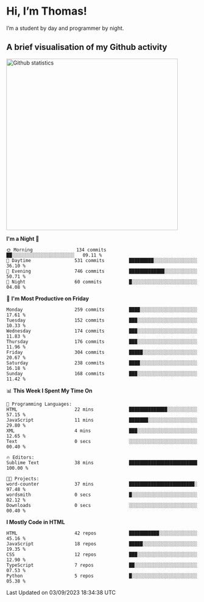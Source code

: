 # Hi, I’m Thomas!
I’m a student by day and programmer by night.

## A brief visualisation of my Github activity

<img title="My Github statistics" alt="Github statistics" width="450px" src="https://github-readme-stats.vercel.app/api?username=thomasrettig&show_icons=true&include_all_commits=true&count_private=true&&hide=issues&theme=tokyonight&border_radius=6px"/>

<!--START_SECTION:waka-->
**I'm a Night 🦉** 

```text
🌞 Morning                134 commits         ██░░░░░░░░░░░░░░░░░░░░░░░   09.11 % 
🌆 Daytime                531 commits         █████████░░░░░░░░░░░░░░░░   36.10 % 
🌃 Evening                746 commits         █████████████░░░░░░░░░░░░   50.71 % 
🌙 Night                  60 commits          █░░░░░░░░░░░░░░░░░░░░░░░░   04.08 % 
```
📅 **I'm Most Productive on Friday** 

```text
Monday                   259 commits         ████░░░░░░░░░░░░░░░░░░░░░   17.61 % 
Tuesday                  152 commits         ███░░░░░░░░░░░░░░░░░░░░░░   10.33 % 
Wednesday                174 commits         ███░░░░░░░░░░░░░░░░░░░░░░   11.83 % 
Thursday                 176 commits         ███░░░░░░░░░░░░░░░░░░░░░░   11.96 % 
Friday                   304 commits         █████░░░░░░░░░░░░░░░░░░░░   20.67 % 
Saturday                 238 commits         ████░░░░░░░░░░░░░░░░░░░░░   16.18 % 
Sunday                   168 commits         ███░░░░░░░░░░░░░░░░░░░░░░   11.42 % 
```


📊 **This Week I Spent My Time On** 

```text
💬 Programming Languages: 
HTML                     22 mins             ██████████████░░░░░░░░░░░   57.15 % 
JavaScript               11 mins             ███████░░░░░░░░░░░░░░░░░░   29.80 % 
XML                      4 mins              ███░░░░░░░░░░░░░░░░░░░░░░   12.65 % 
Text                     0 secs              ░░░░░░░░░░░░░░░░░░░░░░░░░   00.40 % 

🔥 Editors: 
Sublime Text             38 mins             █████████████████████████   100.00 % 

🐱‍💻 Projects: 
word-counter             37 mins             ████████████████████████░   97.48 % 
wordsmith                0 secs              █░░░░░░░░░░░░░░░░░░░░░░░░   02.12 % 
Downloads                0 secs              ░░░░░░░░░░░░░░░░░░░░░░░░░   00.40 % 
```

**I Mostly Code in HTML** 

```text
HTML                     42 repos            ███████████░░░░░░░░░░░░░░   45.16 % 
JavaScript               18 repos            █████░░░░░░░░░░░░░░░░░░░░   19.35 % 
CSS                      12 repos            ███░░░░░░░░░░░░░░░░░░░░░░   12.90 % 
TypeScript               7 repos             ██░░░░░░░░░░░░░░░░░░░░░░░   07.53 % 
Python                   5 repos             █░░░░░░░░░░░░░░░░░░░░░░░░   05.38 % 
```




 Last Updated on 03/09/2023 18:34:38 UTC
<!--END_SECTION:waka-->
